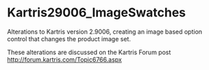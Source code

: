 # Kartris29006_ImageSwatches
Alterations to Kartris version 2.9006, creating an image based option control that changes the product image set.

These alterations are discussed on the Kartris Forum post http://forum.kartris.com/Topic6766.aspx
